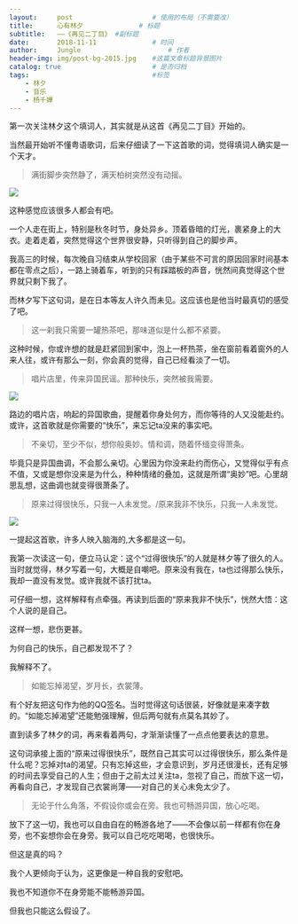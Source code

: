 ```yaml
---
layout:     post                    # 使用的布局（不需要改）
title:      心有林夕              # 标题 
subtitle:   ——《再见二丁目》 #副标题
date:       2018-11-11              # 时间
author:     Jungle                      # 作者
header-img: img/post-bg-2015.jpg    #这篇文章标题背景图片
catalog: true                       # 是否归档
tags:                               #标签
    - 林夕 
    - 音乐
    - 杨千嬅
---
```


第一次关注林夕这个填词人，其实就是从这首《再见二丁目》开始的。

当然最开始听不懂粤语歌词，后来仔细读了一下这首歌的词，觉得填词人确实是一个天才。

>满街脚步突然静了，满天柏树突然没有动摇。

![](https://timgsa.baidu.com/timg?image&quality=80&size=b9999_10000&sec=1541963770027&di=a4bb9157ebcc326aa924b4d9c8065fa9&imgtype=0&src=http%3A%2F%2Fdimg02.c-ctrip.com%2Fimages%2Ffd%2Ftg%2Fg1%2FM02%2F16%2F94%2FCghzflWAGV-AHmgNAABu_FFfb3o101_C_671_10000.jpg)

这种感觉应该很多人都会有吧。

一个人走在街上，特别是秋冬时节，身处异乡。顶着昏暗的灯光，裹紧身上的大衣。走着走着，突然觉得这个世界很安静，只听得到自己的脚步声。

我高三的时候，每次晚自习结束从学校回家（由于某些不可言的原因回家时间基本都在零点之后），一路上骑着车，听到的只有踩踏板的声音，恍然间真觉得这个世界就只剩下我了。

而林夕写下这句词，是在日本等友人许久而未见。这应该也是他当时最真切的感受了吧。

>这一刹我只需要一罐热茶吧，那味道似是什么都不紧要。

这种时候，你或许想的就是赶紧回到家中，泡上一杯热茶，坐在窗前看着窗外的人来人往，或许有那么一刻，你会真的觉得，自己已经看淡了一切。

>唱片店里，传来异国民谣。那种快乐，突然被我需要。

![](https://timgsa.baidu.com/timg?image&quality=80&size=b9999_10000&sec=1542558649&di=0257304534898279e7db9c095bd6e382&imgtype=jpg&er=1&src=http%3A%2F%2Fimglf2.ph.126.net%2FDlVKYrgUul1sVMHw3P-NXA%3D%3D%2F6619168850862691493.jpg)

路边的唱片店，响起的异国歌曲，提醒着你身处何方，而你等待的人又没能赴约。或许，这首歌就是你需要的“快乐”，来忘记ta没来的事实吧。

>不亲切，至少不似，想你般奥妙。情和调，随着怀缅变得萧条。

毕竟只是异国曲调，不会那么亲切。心里因为你没来赴约而伤心，又觉得似乎有点不值，又或是想你没来是为什么，种种情绪的叠加，这就是所谓“奥妙”吧。心里胡思乱想，这曲调也就变得很萧条了。

>原来过得很快乐，只我一人未发觉。/原来我非不快乐，只我一人未发觉。

![](https://timgsa.baidu.com/timg?image&quality=80&size=b9999_10000&sec=1542558487&di=499f64e5626f59a1490a8b1c2cdfcb79&imgtype=jpg&er=1&src=http%3A%2F%2Fimg4q.duitang.com%2Fuploads%2Fitem%2F201407%2F19%2F20140719223714_TBCkU.jpeg)

一提起这首歌，许多人映入脑海的,大多都是这一句。

我第一次读这一句，便立马认定：这个“过得很快乐”的人就是林夕等了很久的人。当时就觉得，林夕写着一句，大概是自嘲吧。原来没有我在，ta也过得那么快乐，我却一直没有发觉。或许我就不该打扰ta。

可仔细一想，这样解释有点牵强。再读到后面的“原来我非不快乐”，恍然大悟：这个人说的是自己。

这样一想，悲伤更甚。

为何自己的快乐，自己都发现不了？

我解释不了。

>如能忘掉渴望，岁月长，衣裳薄。

有个好友把这句作为他的QQ签名。当时觉得这句话很装，好像就是来凑字数的。“如能忘掉渴望”还能勉强理解，但后两句就有点莫名其妙了。

直到读多了林夕的词，再来看着两句，才渐渐读懂了一点点他要表达的意思。

这句词承接上面的“原来过得很快乐”，既然自己其实可以过得很快乐，那么条件是什么呢？忘掉对ta的渴望。只有忘掉这些，才会意识到，岁月还很漫长，还有足够的时间去享受自己的人生；但由于之前太过关注ta，忽视了自己，而放下这一切，再看向自己，才发现自己衣裳尚薄——对自己的关心未免太少了。

>无论于什么角落，不假设你或会在旁。我也可畅游异国，放心吃喝。

放下了这一切，我也可以自由自在的畅游各地了——不会像以前一样都有你在身旁，也不妄想你会在身旁。我可以自己吃吃喝喝，也很快乐。

但这是真的吗？

我个人更倾向于认为，这更像是一种自我的安慰吧。

我也不知道你不在身旁能不能畅游异国。

但我也只能这么假设了。
